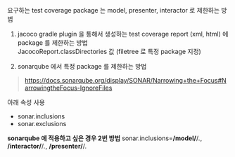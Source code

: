 



요구하는 test coverage package 는 model, presenter, interactor 로 제한하는 방법

1. jacoco gradle plugin 을 통해서 생성하는 test coverage report (xml, html) 에 package 를 제한하는 방법  
JacocoReport.classDirectories 값 (filetree 로 특정 package 지정)

2. sonarqube 에서 특정 package 를 제한하는 방법  
>https://docs.sonarqube.org/display/SONAR/Narrowing+the+Focus#NarrowingtheFocus-IgnoreFiles

아래 속성 사용
- sonar.inclusions  
- sonar.exclusions  


**sonarqube 에 적용하고 싶은 경우 2번 방법**
sonar.inclusions=**/model/**/*.*, **/interactor/**/*.*, **/presenter/**/*.*
<!--stackedit_data:
eyJoaXN0b3J5IjpbNzE1OTI2NTM3XX0=
-->